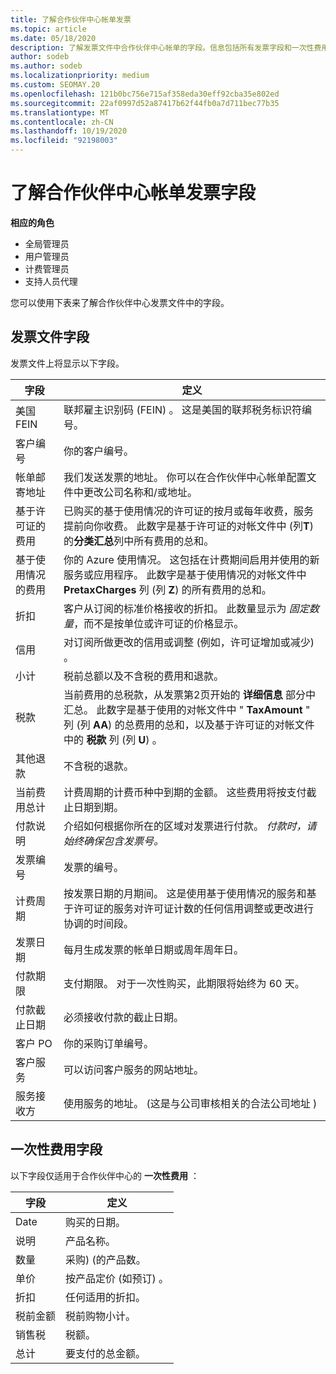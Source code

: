 ```yaml
---
title: 了解合作伙伴中心帐单发票
ms.topic: article
ms.date: 05/18/2020
description: 了解发票文件中合作伙伴中心帐单的字段。信息包括所有发票字段和一次性费用字段的字段和定义。
author: sodeb
ms.author: sodeb
ms.localizationpriority: medium
ms.custom: SEOMAY.20
ms.openlocfilehash: 121b0bc756e715af358eda30eff92cba35e802ed
ms.sourcegitcommit: 22af0997d52a87417b62f44fb0a7d711bec77b35
ms.translationtype: MT
ms.contentlocale: zh-CN
ms.lasthandoff: 10/19/2020
ms.locfileid: "92198003"
---
```

# <a name="understand-partner-center-billing-invoice-fields"></a>了解合作伙伴中心帐单发票字段

**相应的角色**

- 全局管理员
- 用户管理员
- 计费管理员
- 支持人员代理

您可以使用下表来了解合作伙伴中心发票文件中的字段。

## <a name="invoice-file-fields"></a>发票文件字段

发票文件上将显示以下字段。

| 字段 | 定义 |
| ----- | ---------- |
| 美国 FEIN | 联邦雇主识别码 (FEIN) 。 这是美国的联邦税务标识符编号。 |
| 客户编号 | 你的客户编号。 |
| 帐单邮寄地址 | 我们发送发票的地址。 你可以在合作伙伴中心帐单配置文件中更改公司名称和/或地址。 |
| 基于许可证的费用 | 已购买的基于使用情况的许可证的按月或每年收费，服务提前向你收费。 此数字是基于许可证的对帐文件中 (列**T**) 的**分类汇总**列中所有费用的总和。 |
| 基于使用情况的费用 | 你的 Azure 使用情况。 这包括在计费期间启用并使用的新服务或应用程序。 此数字是基于使用情况的对帐文件中 **PretaxCharges** 列 (列 **Z**) 的所有费用的总和。 |
| 折扣 | 客户从订阅的标准价格接收的折扣。 此数量显示为 *固定数量*，而不是按单位或许可证的价格显示。 |
| 信用 | 对订阅所做更改的信用或调整 (例如，许可证增加或减少) 。 |
| 小计 | 税前总额以及不含税的费用和退款。 |
| 税款 | 当前费用的总税款，从发票第2页开始的 **详细信息** 部分中汇总。 此数字是基于使用的对帐文件中 " **TaxAmount** " 列 (列 **AA**) 的总费用的总和，以及基于许可证的对帐文件中的 **税款** 列 (列 **U**) 。 |
| 其他退款 | 不含税的退款。 |
| 当前费用总计 | 计费周期的计费币种中到期的金额。 这些费用将按支付截止日期到期。 |
| 付款说明 | 介绍如何根据你所在的区域对发票进行付款。 *付款时，请始终确保包含发票号。* |
| 发票编号 | 发票的编号。 |
| 计费周期 | 按发票日期的月期间。 这是使用基于使用情况的服务和基于许可证的服务对许可证计数的任何信用调整或更改进行协调的时间段。 |
| 发票日期 | 每月生成发票的帐单日期或周年周年日。 |
| 付款期限 | 支付期限。 对于一次性购买，此期限将始终为 60 天。 |
| 付款截止日期 | 必须接收付款的截止日期。 |
| 客户 PO | 你的采购订单编号。 |
| 客户服务 | 可以访问客户服务的网站地址。 |
| 服务接收方 | 使用服务的地址。  (这是与公司审核相关的合法公司地址 )  |

## <a name="one-time-charges-fields"></a>一次性费用字段

以下字段仅适用于合作伙伴中心的 **一次性费用** ：

| 字段 | 定义 |
| ----- | ---------- |
| Date | 购买的日期。 |
| 说明 | 产品名称。 |
| 数量 | 采购)  (的产品数。 |
| 单价 | 按产品定价 (如预订) 。 |
| 折扣 | 任何适用的折扣。 |
| 税前金额 | 税前购物小计。 |
| 销售税 | 税额。 |
| 总计 | 要支付的总金额。 |
